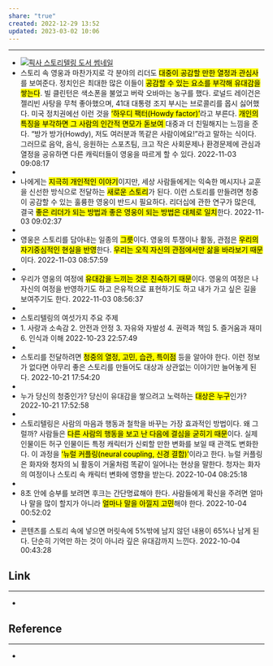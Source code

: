 ```yaml
---
share: "true"
created: 2022-12-29 13:52
updated: 2023-03-02 10:06
---
```


---

-    [![픽사 스토리텔링 도서 썸네일](https://cover.millie.co.kr/service/cover/179557949/c32a79d279ed41daaf149a6e6035fd98.jpg?w=145&q=80)](https://www.millie.co.kr/v3/bookDetail/179557949)
-   스토리 속 영웅과 마찬가지로 각 분야의 리더도 <mark class="hltr-red">대중이 공감할 만한 열정과 관심사</mark>를 보여준다. 정치인은 최대한 많은 이들이 <mark class="hltr-red">공감할 수 있는 요소를 부각해 유대감을 쌓는다</mark>. 빌 클린턴은 색소폰을 불었고 버락 오바마는 농구를 했다. 로널드 레이건은 젤리빈 사탕을 무척 좋아했으며, 41대 대통령 조지 부시는 브로콜리를 몹시 싫어했다. 미국 정치권에선 이런 것을 <mark class="hltr-red">‘하우디 팩터(Howdy factor)’</mark>라고 부른다. <mark class="hltr-red">개인의 특징을 부각하면 그 사람의 인간적 면모가 돋보여 </mark>대중과 더 친밀해지는 느낌을 준다. “방가 방가(Howdy), 저도 여러분과 똑같은 사람이에요!”라고 말하는 식이다. 그러므로 음악, 음식, 응원하는 스포츠팀, 크고 작은 사회문제나 환경문제에 관심과 열정을 공유하면 다른 캐릭터들이 영웅을 따르게 할 수 있다.
    2022-11-03 09:08:17
- 
-   나에게는 <mark class="hltr-red">지극히 개인적인 이야기</mark>이지만, 세상 사람들에게는 익숙한 메시지나 교훈을 신선한 방식으로 전달하는 <mark class="hltr-red">새로운 스토리</mark>가 된다. 이런 스토리를 만들려면 청중이 공감할 수 있는 훌륭한 영웅이 반드시 필요하다. 리더십에 관한 연구가 많은데, 결국 <mark class="hltr-red">좋은 리더가 되는 방법과 좋은 영웅이 되는 방법은 대체로 일치</mark>한다.
    2022-11-03 09:02:37
- 
-   영웅은 스토리를 담아내는 일종의 <mark class="hltr-red">그릇</mark>이다. 영웅의 투쟁이나 활동, 관점은 <mark class="hltr-red">우리의 자기중심적인 현실을 반영</mark>한다. <mark class="hltr-red">우리는 오직 자신의 관점에서만 삶을 바라보기 때문</mark>이다.
    2022-11-03 08:57:59
- 
-   우리가 영웅의 여정에 <mark class="hltr-red">유대감을 느끼는 것은 친숙하기 때문</mark>이다. 영웅의 여정은 나 자신의 여정을 반영하기도 하고 은유적으로 표현하기도 하고 내가 가고 싶은 길을 보여주기도 한다.
    2022-11-03 08:56:37
- 
- 스토리텔링의 여섯가지 주요 주제
-   1\. 사랑과 소속감 2. 안전과 안정 3. 자유와 자발성 4. 권력과 책임 5. 즐거움과 재미 6. 인식과 이해
    2022-10-23 22:57:49
- 
-   스토리를 전달하려면 <mark class="hltr-red">청중의 열정, 고민, 습관, 특이점</mark> 등을 알아야 한다. 이런 정보가 없다면 아무리 좋은 스토리를 만들어도 대상과 상관없는 이야기만 늘어놓게 된다.
    2022-10-21 17:54:20
- 
-   누가 당신의 청중인가? 당신이 유대감을 쌓으려고 노력하는 <mark class="hltr-red">대상은 누구</mark>인가?
    2022-10-21 17:52:58
- 
-   스토리텔링은 사람의 마음과 행동과 철학을 바꾸는 가장 효과적인 방법이다. 왜 그럴까? 사람들은 <mark class="hltr-red">다른 사람의 행동을 보고 난 다음에 결심을 굳히기 때문</mark>이다. 실제 인물이든 허구 인물이든 특정 캐릭터가 신뢰할 만한 변화를 보일 때 관객도 변화한다. 이 과정을 <mark class="hltr-red">‘뉴럴 커플링(neural coupling, 신경 결합)’</mark>이라고 한다. 뉴럴 커플링은 화자와 청자의 뇌 활동이 거울처럼 똑같이 일어나는 현상을 말한다. 청자는 화자의 여정이나 스토리 속 캐릭터 변화에 영향을 받는다.
    2022-10-04 08:25:18
- 
-   8초 안에 승부를 보려면 후크는 간단명료해야 한다. 사람들에게 확신을 주려면 얼마나 말을 많이 할지가 아니라 <mark class="hltr-red">얼마나 말을 아낄지 고민</mark>해야 한다.
    2022-10-04 00:52:02
- 
-   콘텐츠를 스토리 속에 넣으면 머릿속에 5%밖에 남지 않던 내용이 65%나 남게 된다. 단순히 기억만 하는 것이 아니라 깊은 유대감까지 느낀다.
    2022-10-04 00:43:28




## Link
---
- 


## Reference
---
- 